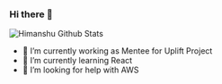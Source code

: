 ### Hi there 👋


![Himanshu Github Stats](https://github-readme-stats.vercel.app/api?username=himanshu70565&count_private=true&show_icons=true&theme=radical)


- 🔭 I’m currently working as Mentee for Uplift Project
- 🌱 I’m currently learning React
- 🤔 I’m looking for help with AWS
<!--
- 👯 I’m looking to collaborate on ...
- 💬 Ask me about C
- 📫 How to reach me: ...
- 😄 Pronouns: ...
- ⚡ Fun fact: ...
-->
